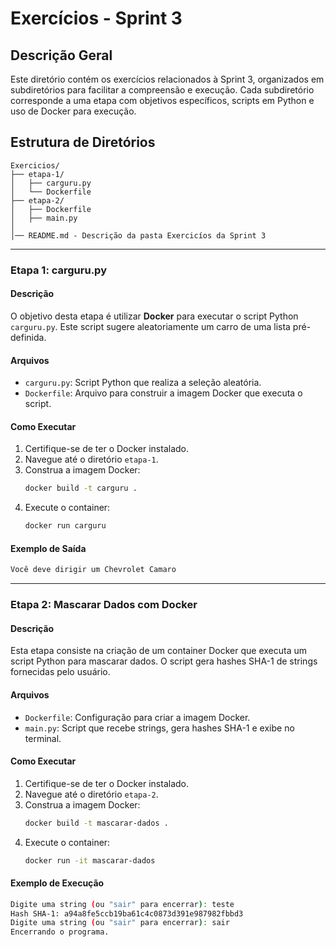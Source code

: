 # Exercícios - Sprint 3

## Descrição Geral
Este diretório contém os exercícios relacionados à Sprint 3, organizados em subdiretórios para facilitar a compreensão e execução. Cada subdiretório corresponde a uma etapa com objetivos específicos, scripts em Python e uso de Docker para execução.

## Estrutura de Diretórios
```
Exercicios/
├── etapa-1/
│   ├── carguru.py
│   └── Dockerfile
├── etapa-2/
│   ├── Dockerfile
│   ├── main.py
│
│── README.md - Descrição da pasta Exercicíos da Sprint 3
```

---

### Etapa 1: carguru.py
#### Descrição
O objetivo desta etapa é utilizar **Docker** para executar o script Python `carguru.py`. Este script sugere aleatoriamente um carro de uma lista pré-definida.

#### Arquivos
- `carguru.py`: Script Python que realiza a seleção aleatória.
- `Dockerfile`: Arquivo para construir a imagem Docker que executa o script.

#### Como Executar
1. Certifique-se de ter o Docker instalado.
2. Navegue até o diretório `etapa-1`.
3. Construa a imagem Docker:
   ```bash
   docker build -t carguru .
   ```
4. Execute o container:
   ```bash
   docker run carguru
   ```

#### Exemplo de Saída
```bash
Você deve dirigir um Chevrolet Camaro
```

---

### Etapa 2: Mascarar Dados com Docker
#### Descrição
Esta etapa consiste na criação de um container Docker que executa um script Python para mascarar dados. O script gera hashes SHA-1 de strings fornecidas pelo usuário.

#### Arquivos
- `Dockerfile`: Configuração para criar a imagem Docker.
- `main.py`: Script que recebe strings, gera hashes SHA-1 e exibe no terminal.

#### Como Executar
1. Certifique-se de ter o Docker instalado.
2. Navegue até o diretório `etapa-2`.
3. Construa a imagem Docker:
   ```bash
   docker build -t mascarar-dados .
   ```
4. Execute o container:
   ```bash
   docker run -it mascarar-dados
   ```

#### Exemplo de Execução
```bash
Digite uma string (ou "sair" para encerrar): teste
Hash SHA-1: a94a8fe5ccb19ba61c4c0873d391e987982fbbd3
Digite uma string (ou "sair" para encerrar): sair
Encerrando o programa.
```